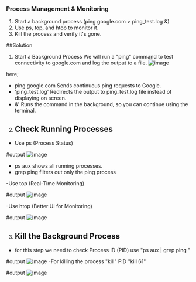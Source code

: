 ###  Process Management & Monitoring

1. Start a background process (ping google.com > ping_test.log &)
2. Use ps, top, and htop to monitor it.
3. Kill the process and verify it's gone.

   
##Solution

1. Start a Background Process
We will run a "ping" command to test connectivity to google.com and log the output to a file.
![image](https://github.com/user-attachments/assets/bf7c6f46-78ee-470a-8a65-d2ca525d3713)

here; 
* ping google.com	Sends continuous ping requests to Google.
* 'ping_test.log' 	Redirects the output to ping_test.log file instead of displaying on screen.
* &' 	Runs the command in the background, so you can continue using the terminal.

2. ## Check Running Processes
   
* Use ps (Process Status)
  
#output
![image](https://github.com/user-attachments/assets/9873b2f5-3d73-408c-8dcc-97c2c252189d)


- ps aux shows all running processes.
- grep ping filters out only the ping process

-Use top (Real-Time Monitoring)

#output
![image](https://github.com/user-attachments/assets/7ba50106-da67-4190-a726-1b30cdf09f15)

-Use htop (Better UI for Monitoring)

#output
![image](https://github.com/user-attachments/assets/f75ae00a-377f-46a2-834e-40121ef76265)

3. ## Kill the Background Process
- for this step we need to check Process ID (PID) use "ps aux | grep ping "
  
#output
![image](https://github.com/user-attachments/assets/0db50be9-911f-4176-aac2-d5659909b8c2)
 -For killing the process "kill" PID
  "kill 61"
  
#output
![image](https://github.com/user-attachments/assets/cdc31d49-1426-4275-bbc0-33ec62a9a144)




 


